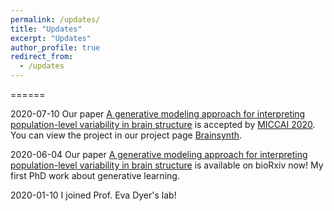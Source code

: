```yaml
---
permalink: /updates/
title: "Updates"
excerpt: "Updates"
author_profile: true
redirect_from: 
  - /updates
---
```


======

2020-07-10 Our paper [A generative modeling approach for interpreting population-level variability in brain structure](https://www.biorxiv.org/content/10.1101/2020.06.04.134635v1.abstract) is accepted by [MICCAI 2020](https://www.miccai2020.org/en/). You can view the project in our project page [Brainsynth](https://nerdslab.github.io/brainsynth/).

2020-06-04 Our paper [A generative modeling approach for interpreting population-level variability in brain structure](https://www.biorxiv.org/content/10.1101/2020.06.04.134635v1.abstract) is available on bioRxiv now! My first PhD work about generative learning.

2020-01-10 I joined Prof. Eva Dyer's lab!


